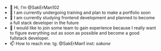 - 👋 Hi, I’m @SakErMan102
- 👀 I am currently undergoing training and plan to make a portfolio soon
- 🌱 I am currently studying frontend development and planned to become a full stack developer in the future
- 💞️ I would like to join some team to gain experience because I really want to figure everything out as soon as possible and become a good fullstack developer.
- 📫 How to reach me: tg: @SakErMan1 inst: _sakone_

<!---
SakErMan102/SakErMan102 is a ✨ special ✨ repository because its `README.md` (this file) appears on your GitHub profile.
You can click the Preview link to take a look at your changes.
--->
